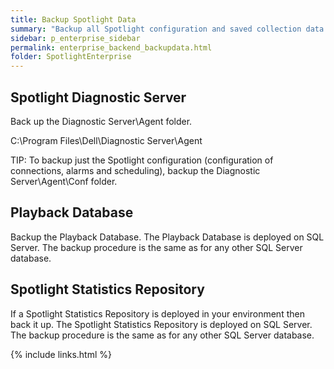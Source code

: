 ```yaml
---
title: Backup Spotlight Data
summary: "Backup all Spotlight configuration and saved collection data regularly and before upgrade or uninstall."
sidebar: p_enterprise_sidebar
permalink: enterprise_backend_backupdata.html
folder: SpotlightEnterprise
---
```





## Spotlight Diagnostic Server


Back up the Diagnostic Server\Agent folder.

C:\Program Files\Dell\Diagnostic Server\Agent

 

TIP: To backup just the Spotlight configuration (configuration of connections, alarms and scheduling), backup the Diagnostic Server\Agent\Conf folder.


## Playback Database

Backup the Playback Database. The Playback Database is deployed on SQL Server. The backup procedure is the same as for any other SQL Server database.


## Spotlight Statistics Repository

If a Spotlight Statistics Repository is deployed in your environment then back it up. The Spotlight Statistics Repository is deployed on SQL Server. The backup procedure is the same as for any other SQL Server database.


{% include links.html %}
